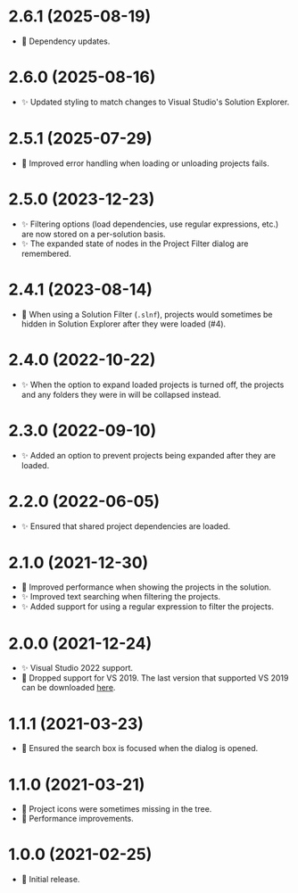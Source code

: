 # 2.6.1 (2025-08-19)

-   🔧 Dependency updates.

# 2.6.0 (2025-08-16)

-   ✨ Updated styling to match changes to Visual Studio's Solution Explorer.

# 2.5.1 (2025-07-29)

-   🐛 Improved error handling when loading or unloading projects fails.

# 2.5.0 (2023-12-23)

-   ✨ Filtering options (load dependencies, use regular expressions, etc.) are now stored on a per-solution basis.
-   ✨ The expanded state of nodes in the Project Filter dialog are remembered.

# 2.4.1 (2023-08-14)

-   🐛 When using a Solution Filter (`.slnf`), projects would sometimes be hidden in Solution Explorer after they were loaded (#4).

# 2.4.0 (2022-10-22)

-   ✨ When the option to expand loaded projects is turned off, the projects and any folders they were in will be collapsed instead.

# 2.3.0 (2022-09-10)

-   ✨ Added an option to prevent projects being expanded after they are loaded.

# 2.2.0 (2022-06-05)

-   ✨ Ensured that shared project dependencies are loaded.

# 2.1.0 (2021-12-30)

-   🚤 Improved performance when showing the projects in the solution.
-   ✨ Improved text searching when filtering the projects.
-   ✨ Added support for using a regular expression to filter the projects.

# 2.0.0 (2021-12-24)

-   ✨ Visual Studio 2022 support.
-   📒 Dropped support for VS 2019. The last version that supported VS 2019 can be downloaded [here](https://github.com/reduckted/ProjectFilter/releases/tag/1.1.1).

# 1.1.1 (2021-03-23)

-   🐛 Ensured the search box is focused when the dialog is opened.

# 1.1.0 (2021-03-21)

-   🐛 Project icons were sometimes missing in the tree.
-   🔧 Performance improvements.

# 1.0.0 (2021-02-25)

-   🎉 Initial release.
